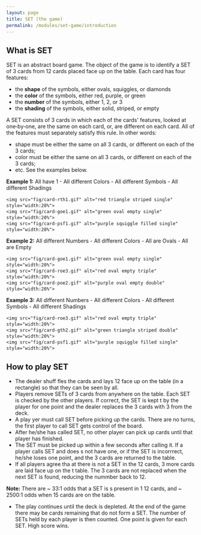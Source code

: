 ```yaml
---
layout: page
title: SET (the game)
permalink: /modules/set-game/introduction
---
```


## What is SET

SET is an abstract board game.
The object of the game is to identify a SET of 3 cards from 12 cards placed face up on the table. Each card has four features:

* the **shape** of the symbols, either ovals, squiggles, or diamonds
* the **color** of the symbols, either red, purple, or green
* the **number** of the symbols, either 1, 2, or 3
* the **shading** of the symbols, either solid, striped, or empty

A SET consists of 3 cards in which each of the cards' features, looked at one‐by‐one, are the same on each card, or, are different on each card.
All of the features must separately satisfy this rule.
In other words:
* shape must be either the same on all 3 cards, or different on each of the 3 cards;
* color must be either the same on all 3 cards, or different on each of the 3 cards;
* etc.  See the examples below.

**Example 1:** All have 1 - All different Colors - All different Symbols - All different Shadings

    <img src="fig/card-rth1.gif" alt="red triangle striped single" style="width:20%">
    <img src="fig/card-goe1.gif" alt="green oval empty single" style="width:20%">
    <img src="fig/card-psf1.gif" alt="purple squiggle filled single" style="width:20%">

**Example 2:** All different Numbers - All different Colors - All are Ovals - All are Empty

    <img src="fig/card-goe1.gif" alt="green oval empty single" style="width:20%">
    <img src="fig/card-roe3.gif" alt="red oval empty triple" style="width:20%">
    <img src="fig/card-poe2.gif" alt="purple oval empty double" style="width:20%">

**Example 3:** All different Numbers - All different Colors - All different Symbols - All different Shadings

    <img src="fig/card-roe3.gif" alt="red oval empty triple" style="width:20%">
    <img src="fig/card-gth2.gif" alt="green triangle striped double" style="width:20%">
    <img src="fig/card-psf1.gif" alt="purple squiggle filled single" style="width:20%">


## How to play SET

* The dealer shuff fles the cards and lays 12 face up on the table (in a rectangle) so that they can be seen by all.
* Players remove SETs of 3 cards from anywhere on the table. Each SET is checked by the other players. If correct, the SET is kept t by the player for one point and the dealer replaces the 3 cards with 3 from the deck.
* A play yer must call SET before picking up the cards. There are no turns, the first player to call SET gets control of the board.
* After he/she has called SET, no other player can pick up cards until that player has finished.
* The SET must be picked up within a few seconds after calling it. If a player calls SET and does s not have one, or if the SET is incorrrect, he/she loses one point, and the 3 cards are returned to the table.
* If all players agree tha at there is not a SET in the 12 cards, 3 more cards are laid face up on the t table. The 3 cards are not replaced when the next SET is found, reducing the nummber back to 12.

**Note:** There are ~ 33:1 odds that a SET is s present in 1 12  cards, and ~ 2500:1 odds when 15 cards are on the table.

* The play continues until the deck is depleted. At the end of the game there may be cards remaining that do not form a SET. The number of SETs held by each player is then counted.  One point is given for each SET. High score wins.

